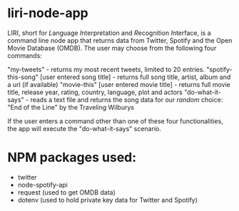# liri-node-app

LIRI, short for *L*anguage *I*nterpretation and *R*ecognition *I*nterface, is a command line node app that returns data from Twitter, Spotify and the Open Movie Database (OMDB).  The user may choose from the following four commands:

"my-tweets" - returns my most recent tweets, limited to 20 entries.
"spotify-this-song" [user entered song title] - returns full song title, artist, album and a url (if available)
"movie-this" [user entered movie title] - returns full movie title, release year, rating, country, language, plot and actors 
"do-what-it-says" - reads a text file and returns the song data for our *random* choice:  "End of the Line" by the Traveling Wilburys

If the user enters a command other than one of these four functionalities, the app will execute the "do-what-it-says" scenario.

# NPM packages used:
* twitter
* node-spotify-api
* request (used to get OMDB data)
* dotenv (used to hold private key data for Twitter and Spotify)
